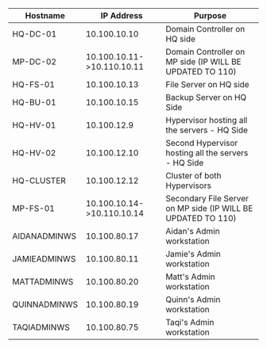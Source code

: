 
| Hostname     | IP Address                 | Purpose                                                      |
| ------------ | -------------------------- | ------------------------------------------------------------ |
| HQ-DC-01     | 10.100.10.10               | Domain Controller on HQ side                                 |
| MP-DC-02     | 10.100.10.11->10.110.10.11 | Domain Controller on MP side (IP WILL BE UPDATED TO 110)     |
| HQ-FS-01     | 10.100.10.13               | File Server on HQ side                                       |
| HQ-BU-01     | 10.100.10.15               | Backup Server on HQ Side                                     |
| HQ-HV-01     | 10.100.12.9                | Hypervisor hosting all the servers - HQ Side                 |
| HQ-HV-02     | 10.100.12.10               | Second Hypervisor hosting all the servers - HQ Side          |
| HQ-CLUSTER   | 10.100.12.12               | Cluster of both Hypervisors                                  |
| MP-FS-01     | 10.100.10.14->10.110.10.14 | Secondary File Server on MP side (IP WILL BE UPDATED TO 110) |
| AIDANADMINWS | 10.100.80.17               | Aidan's Admin workstation                                    |
| JAMIEADMINWS | 10.100.80.11               | Jamie's Admin workstation                                    |
| MATTADMINWS  | 10.100.80.20               | Matt's Admin workstation                                     |
| QUINNADMINWS | 10.100.80.19               | Quinn's Admin workstation                                    |
| TAQIADMINWS  | 10.100.80.75               | Taqi's Admin workstation                                     |
